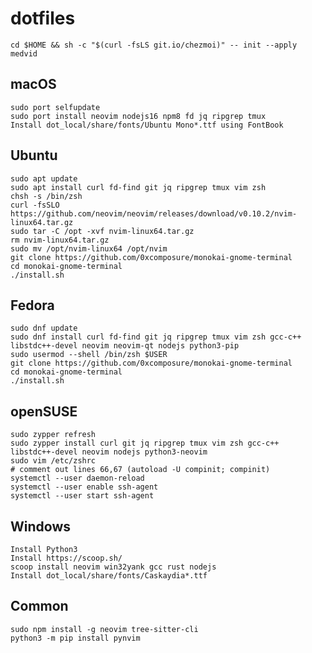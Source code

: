 # dotfiles

    cd $HOME && sh -c "$(curl -fsLS git.io/chezmoi)" -- init --apply medvid


## macOS

    sudo port selfupdate
    sudo port install neovim nodejs16 npm8 fd jq ripgrep tmux
    Install dot_local/share/fonts/Ubuntu Mono*.ttf using FontBook

## Ubuntu

    sudo apt update
    sudo apt install curl fd-find git jq ripgrep tmux vim zsh
    chsh -s /bin/zsh
    curl -fsSLO https://github.com/neovim/neovim/releases/download/v0.10.2/nvim-linux64.tar.gz
    sudo tar -C /opt -xvf nvim-linux64.tar.gz
    rm nvim-linux64.tar.gz
    sudo mv /opt/nvim-linux64 /opt/nvim
    git clone https://github.com/0xcomposure/monokai-gnome-terminal
    cd monokai-gnome-terminal
    ./install.sh

## Fedora

    sudo dnf update
    sudo dnf install curl fd-find git jq ripgrep tmux vim zsh gcc-c++ libstdc++-devel neovim neovim-qt nodejs python3-pip
    sudo usermod --shell /bin/zsh $USER
    git clone https://github.com/0xcomposure/monokai-gnome-terminal
    cd monokai-gnome-terminal
    ./install.sh

## openSUSE

    sudo zypper refresh
    sudo zypper install curl git jq ripgrep tmux vim zsh gcc-c++ libstdc++-devel neovim nodejs python3-neovim
    sudo vim /etc/zshrc
    # comment out lines 66,67 (autoload -U compinit; compinit)
    systemctl --user daemon-reload
    systemctl --user enable ssh-agent
    systemctl --user start ssh-agent

## Windows

    Install Python3
    Install https://scoop.sh/
    scoop install neovim win32yank gcc rust nodejs
    Install dot_local/share/fonts/Caskaydia*.ttf

## Common

    sudo npm install -g neovim tree-sitter-cli
    python3 -m pip install pynvim
